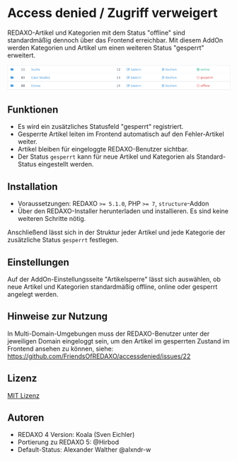 # Access denied / Zugriff verweigert

REDAXO-Artikel und Kategorien mit dem Status "offline" sind standardmäßig dennoch über das Frontend erreichbar. Mit diesem AddOn werden Kategorien und Artikel um einen weiteren Status "gesperrt" erweitert.

![Screenshot](https://raw.githubusercontent.com/FriendsOfREDAXO/accessdenied/assets/screenshot.png)

## Funktionen

* Es wird ein zusätzliches Statusfeld "gesperrt" registriert.
* Gesperrte Artikel leiten im Frontend automatisch auf den Fehler-Artikel weiter.
* Artikel bleiben für eingeloggte REDAXO-Benutzer sichtbar. 
* Der Status `gesperrt` kann für neue Artikel und Kategorien als Standard-Status eingestellt werden.

## Installation

* Voraussetzungen: REDAXO `>= 5.1.0`, PHP `>= 7`, `structure`-Addon
* Über den REDAXO-Installer herunterladen und installieren. Es sind keine weiteren Schritte nötig.

Anschließend lässt sich in der Struktur jeder Artikel und jede Kategorie der zusätzliche Status `gesperrt` festlegen.

## Einstellungen

Auf der AddOn-Einstellungsseite "Artikelsperre" lässt sich auswählen, ob neue Artikel und Kategorien standardmäßig offline, online oder gesperrt angelegt werden.

## Hinweise zur Nutzung

In Multi-Domain-Umgebungen muss der REDAXO-Benutzer unter der jeweiligen Domain eingeloggt sein, um den Artikel im gesperrten Zustand im Frontend ansehen zu können, siehe:  https://github.com/FriendsOfREDAXO/accessdenied/issues/22

## Lizenz

[MIT Lizenz](LICENSE.md)

## Autoren

* REDAXO 4 Version: Koala (Sven Eichler)
* Portierung zu REDAXO 5: @Hirbod
* Default-Status: Alexander Walther @alxndr-w
